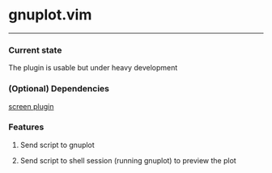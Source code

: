 # gnuplot.vim

---

### Current state

The plugin is usable but under heavy development

### (Optional) Dependencies

[screen plugin](https://github.com/ervandew/screen)

### Features

1. Send script to gnuplot

2. Send script to shell session (running gnuplot) to preview the plot
